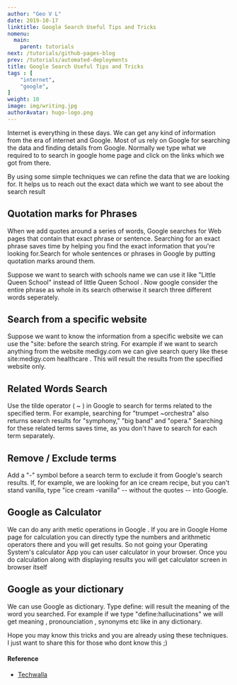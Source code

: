 ```yaml
---
author: "Geo V L"
date: 2019-10-17
linktitle: Google Search Useful Tips and Tricks 
nomenu:
  main:
    parent: tutorials
next: /tutorials/github-pages-blog
prev: /tutorials/automated-deployments
title: Google Search Useful Tips and Tricks
tags : [
    "internet",
    "google",
]
weight: 10
image: img/writing.jpg
authorAvatar: hugo-logo.png
---
```


Internet is everything in these days. We can get any kind of information from the era of internet and Google. Most of us rely on Google for searching the data and finding details from Google. Normally we type what we required to to search in google home page and click on the links which we got from there.

By using some simple techniques we can refine the data that we are looking for. It helps us to reach out the exact data which we want to see about the search result

## Quotation marks for Phrases


When we add quotes around a series of words, Google searches for Web pages that contain that exact phrase or sentence. Searching for an exact phrase saves time by helping you find the exact information that you're looking for.Search for whole sentences or phrases in Google by putting quotation marks around them.

Suppose we want to search with schools name we can use it like "Little Queen School" instead of little Queen School . Now google consider the entire phrase as whole in its search otherwise it search three different words seperately.

## Search from a specific website

Suppose we want to know the information from a specific website we can use the "site:<sitename> before the search string. For example if we want to search anything from the website medigy.com we can give search query like these site:medigy.com healthcare . This will result the results from the specified website only.

## Related Words Search 

Use the tilde operator ( ~ ) in Google to search for terms related to the specified term. For example, searching for "trumpet ~orchestra" also returns search results for "symphony," "big band" and "opera." Searching for these related terms saves time, as you don't have to search for each term separately.

## Remove / Exclude terms 

Add a "-" symbol before a search term to exclude it from Google's search results. If, for example, we are looking for an ice cream recipe, but you can't stand vanilla, type "ice cream -vanilla" -- without the quotes -- into Google.

## Google as Calculator

We can do any arith metic operations in Google . If you are in Google Home page for calculation you can directly type the numbers and arithmetic operators there and you will get results. So not going your Operating System's calculator App you can user calculator in your browser. Once you do calculation along with displaying results you will get calculator  screen in browser itself

## Google as your dictionary 

We can use Google as dictionary. Type define:<word-we-want-to-know> will result the meaning of the word you searched. For example if we type "define:hallucinations" we will get meaning , pronounciation , synonyms etc like in any dictionary.

Hope you may know this tricks and you are already using these techniques. I just want to share this for those who dont know this ;)


#### Reference

* [Techwalla](https://www.techwalla.com/articles/seven-helpful-time-saving-tips-for-using-google-search) 
